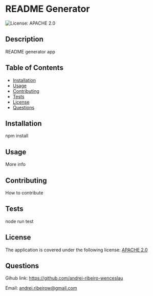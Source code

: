 
# README Generator


  ![License: APACHE 2.0](https://img.shields.io/badge/License-APACHE_2.0-blue.svg)
  

## Description 

README generator app

## Table of Contents

* [Installation](#Installation)
* [Usage](#Usage)
* [Contributing](#Contributing)
* [Tests](#Tests)
* [License](#License)
* [Questions](#Questions)

## Installation

npm install
  
## Usage

More info

## Contributing

How to contribute

## Tests

node run test

## License

The application is covered under the following license:
[APACHE 2.0](http://chooselicense.com/licenses/APACHE_2.0)

## Questions

Gihub link: https://github.com/andrei-ribeiro-wenceslau

Email: andrei.ribeirow@gmail.com

